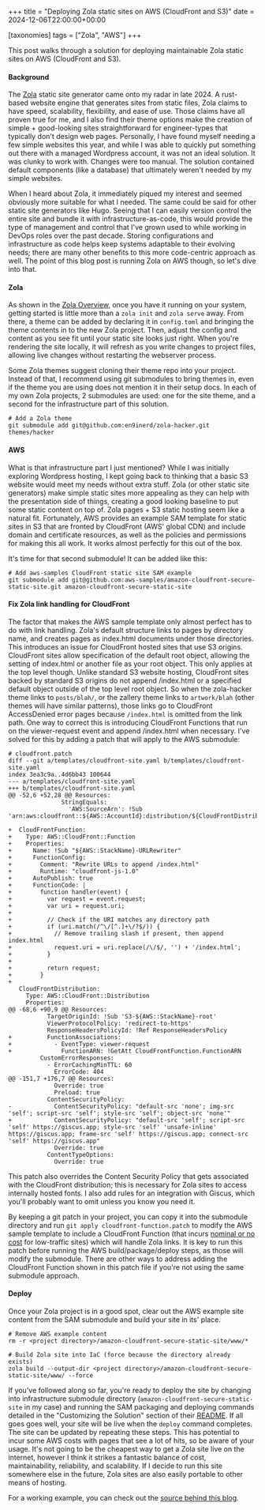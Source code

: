 +++
title = "Deploying Zola static sites on AWS (CloudFront and S3)"
date = 2024-12-06T22:00:00+00:00

[taxonomies]
tags = ["Zola", "AWS"]
+++

This post walks through a solution for deploying maintainable Zola static sites on AWS (CloudFront and S3).
<!--more-->

#### Background
The [Zola](https://www.getzola.org) static site generator came onto my radar in late 2024. A rust-based website engine that generates sites from static files, Zola claims to have speed, scalability, flexibility, and ease of use. Those claims have all proven true for me, and I also find their theme options make the creation of simple + good-looking sites straightforward for engineer-types that typically don't design web pages. Personally, I have found myself needing a few simple websites this year, and while I was able to quickly put something out there with a managed Wordpress account, it was not an ideal solution. It was clunky to work with. Changes were too manual. The solution contained default components (like a database) that ultimately weren't needed by my simple websites.

When I heard about Zola, it immediately piqued my interest and seemed obviously more suitable for what I needed. The same could be said for other static site generators like Hugo. Seeing that I can easily version control the entire site and bundle it with infrastructure-as-code, this would provide the type of management and control that I've grown used to while working in DevOps roles over the past decade. Storing configurations and infrastructure as code helps keep systems adaptable to their evolving needs; there are many other benefits to this more code-centric approach as well. The point of this blog post is running Zola on AWS though, so let's dive into that.

#### Zola
As shown in the [Zola Overview](https://www.getzola.org/documentation/getting-started/overview), once you have it running on your system, getting started is little more than a `zola init` and `zola serve` away. From there, a theme can be added by declaring it in `config.toml` and bringing the theme contents in to the new Zola project. Then, adjust the config and content as you see fit until your static site looks just right. When you're rendering the site locally, it will refresh as you write changes to project files, allowing live changes without restarting the webserver process.

Some Zola themes suggest cloning their theme repo into your project. Instead of that, I recommend using git submodules to bring themes in, even if the theme you are using does not mention it in their setup docs. In each of my own Zola projects, 2 submodules are used: one for the site theme, and a second for the infrastructure part of this solution.

```
# Add a Zola theme
git submodule add git@github.com:en9inerd/zola-hacker.git themes/hacker
```

#### AWS
What is that infrastructure part I just mentioned? While I was initially exploring Wordpress hosting, I kept going back to thinking that a basic S3 website would meet my needs without extra stuff. Zola (or other static site generators) make simple static sites more appealing as they can help with the presentation side of things, creating a good looking baseline to put some static content on top of. Zola pages + S3 static hosting seem like a natural fit. Fortunately, AWS provides an example SAM template for static sites in S3 that are fronted by CloudFront (AWS' global CDN) and include domain and certificate resources, as well as the policies and permissions for making this all work. It works almost perfectly for this out of the box.

It's time for that second submodule!  It can be added like this:

```
# Add aws-samples CloudFront static site SAM example
git submodule add git@github.com:aws-samples/amazon-cloudfront-secure-static-site.git amazon-cloudfront-secure-static-site
```

#### Fix Zola link handling for CloudFront
The factor that makes the AWS sample template only almost perfect has to do with link handling. Zola's default structure links to pages by directory name, and creates pages as index.html documents under those directories. This introduces an issue for CloudFront hosted sites that use S3 origins. CloudFront sites allow specification of the default root object, allowing the setting of index.html or another file as your root object. This only applies at the top level though. Unlike standard S3 website hosting, CloudFront sites backed by standard S3 origins do not append /index.html or a specified default object outside of the top level root object. So when the zola-hacker theme links to `posts/blah/`, or the zallery theme links to `artwork/blah` (other themes will have similar patterns), those links go to CloudFront AccessDenied error pages because `/index.html` is omitted from the link path. One way to correct this is introducing CloudFront Functions that run on the viewer-request event and append /index.html when necessary. I've solved for this by adding a patch that will apply to the AWS submodule:

```
# cloudfront.patch
diff --git a/templates/cloudfront-site.yaml b/templates/cloudfront-site.yaml
index 3ea3c9a..4d6bb43 100644
--- a/templates/cloudfront-site.yaml
+++ b/templates/cloudfront-site.yaml
@@ -52,6 +52,28 @@ Resources:
               StringEquals:
                 'AWS:SourceArn': !Sub 'arn:aws:cloudfront::${AWS::AccountId}:distribution/${CloudFrontDistribution}'

+  CloudFrontFunction:
+    Type: AWS::CloudFront::Function
+    Properties:
+      Name: !Sub "${AWS::StackName}-URLRewriter"
+      FunctionConfig:
+        Comment: "Rewrite URLs to append /index.html"
+        Runtime: "cloudfront-js-1.0"
+      AutoPublish: true
+      FunctionCode: |
+        function handler(event) {
+          var request = event.request;
+          var uri = request.uri;
+
+          // Check if the URI matches any directory path
+          if (uri.match(/^\/[^.]+\/?$/)) {
+            // Remove trailing slash if present, then append index.html
+            request.uri = uri.replace(/\/$/, '') + '/index.html';
+          }
+
+          return request;
+        }
+
   CloudFrontDistribution:
     Type: AWS::CloudFront::Distribution
     Properties:
@@ -68,6 +90,9 @@ Resources:
           TargetOriginId: !Sub 'S3-${AWS::StackName}-root'
           ViewerProtocolPolicy: 'redirect-to-https'
           ResponseHeadersPolicyId: !Ref ResponseHeadersPolicy
+          FunctionAssociations:
+            - EventType: viewer-request
+              FunctionARN: !GetAtt CloudFrontFunction.FunctionARN
         CustomErrorResponses:
           - ErrorCachingMinTTL: 60
             ErrorCode: 404
@@ -151,7 +176,7 @@ Resources:
             Override: true
             Preload: true
           ContentSecurityPolicy:
-            ContentSecurityPolicy: "default-src 'none'; img-src 'self'; script-src 'self'; style-src 'self'; object-src 'none'"
+            ContentSecurityPolicy: "default-src 'self'; script-src 'self' https://giscus.app; style-src 'self' 'unsafe-inline' https://giscus.app; frame-src 'self' https://giscus.app; connect-src 'self' https://giscus.app"
             Override: true
           ContentTypeOptions:
             Override: true
```
This patch also overrides the Content Security Policy that gets associated with the CloudFront distribution; this is necessary for Zola sites to access internally hosted fonts. I also add rules for an integration with Giscus, which you'll probably want to omit unless you know you need it.

By keeping a git patch in your project, you can copy it into the submodule directory and run `git apply cloudfront-function.patch` to modify the AWS sample template to include a CloudFront Function (that incurs [nominal or no cost](https://aws.amazon.com/cloudfront/pricing/) for low-traffic sites) which will handle Zola links. It is key to run this patch before running the AWS build/package/deploy steps, as those will modify the submodule. There are other ways to address adding the CloudFront Function shown in this patch file if you're not using the same submodule approach.

#### Deploy
Once your Zola project is in a good spot, clear out the AWS example site content from the SAM submodule and build your site in its' place.
```
# Remove AWS example content
rm -r <project directory>/amazon-cloudfront-secure-static-site/www/*

# Build Zola site into IaC (force because the directory already exists)
zola build --output-dir <project directory>/amazon-cloudfront-secure-static-site/www/ --force
```
If you've followed along so far, you're ready to deploy the site by changing into infrastructure submodule directory (`amazon-cloudfront-secure-static-site` in my case) and running the SAM packaging and deploying commands detailed in the "Customizing the Solution" section of their [README](https://github.com/aws-samples/amazon-cloudfront-secure-static-site?tab=readme-ov-file#customizing-the-solution). If all goes goes well, your site will be live when the `deploy` command completes. The site can be updated by repeating these steps. This has potential to incur some AWS costs with pages that see a lot of hits, so be aware of your usage. It's not going to be the cheapest way to get a Zola site live on the internet, however I think it strikes a fantastic balance of cost, maintainability, reliability, and scalability. If I decide to run this site somewhere else in the future, Zola sites are also easily portable to other means of hosting.

For a working example, you can check out the [source behind this blog](https://github.com/r6t/r6-technology-site).
